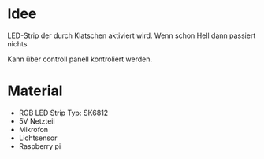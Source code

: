 # Idee

LED-Strip der durch Klatschen aktiviert wird.
Wenn schon Hell dann passiert nichts

Kann über controll panell kontroliert werden.

# Material
- RGB LED Strip Typ: SK6812
- 5V Netzteil
- Mikrofon
- Lichtsensor
- Raspberry pi
